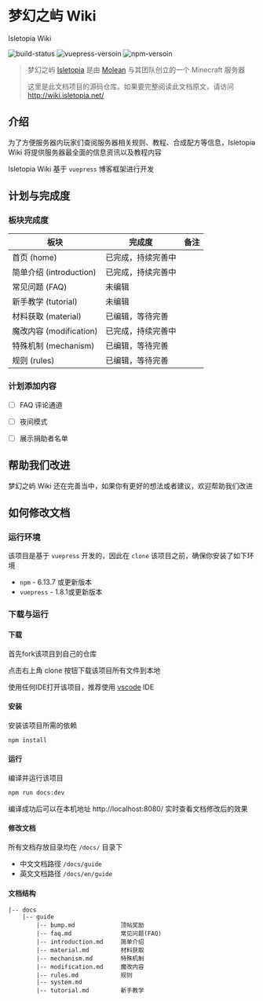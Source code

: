 # 梦幻之屿 Wiki

Isletopia Wiki

![build-status](https://img.shields.io/jenkins/build?jobUrl=http%3A%2F%2F47.96.27.28:9080%2Fjenkins%2Fview%2Fweb%2Fjob%2Fisletopia-wiki%2F)
![vuepress-versoin](https://img.shields.io/badge/vuepress-1.8.1-blue)
![npm-versoin](https://img.shields.io/badge/npm-6.13.7-blue)

> 梦幻之屿 [Isletopia](https://isletopia.net/) 是由 [Molean](https://github.com/cnMolean) 与其团队创立的一个 Minecraft 服务器
>
> 这里是此文档项目的源码仓库。如果要完整阅读此文档原文，请访问 http://wiki.isletopia.net/



## 介绍

为了方便服务器内玩家们查阅服务器相关规则、教程、合成配方等信息，Isletopia Wiki 将提供服务器最全面的信息资讯以及教程内容

Isletopia Wiki 基于 `vuepress` 博客框架进行开发



## 计划与完成度

### 板块完成度

| 板块                    | 完成度             | 备注 |
| ----------------------- | ------------------ | ---- |
| 首页 (home)             | 已完成，持续完善中 |      |
| 简单介绍 (introduction) | 已完成，持续完善中 |      |
| 常见问题 (FAQ)          | 未编辑             |      |
| 新手教学 (tutorial)     | 未编辑             |      |
| 材料获取 (material)     | 已编辑，等待完善   |      |
| 魔改内容 (modification) | 已完成，持续完善中 |      |
| 特殊机制 (mechanism)    | 已编辑，等待完善   |      |
| 规则 (rules)            | 已编辑，等待完善   |      |

### 计划添加内容

- [ ] FAQ 评论通道
- [ ] 夜间模式
- [ ] 展示捐助者名单




## 帮助我们改进

梦幻之屿 Wiki 还在完善当中，如果你有更好的想法或者建议，欢迎帮助我们改进



## 如何修改文档

### 运行环境

该项目是基于 `vuepress` 开发的，因此在 `clone` 该项目之前，确保你安装了如下环境

- `npm` - 6.13.7 或更新版本
- `vuepress` - 1.8.1或更新版本



### 下载与运行

#### 下载

首先fork该项目到自己的仓库

点击右上角 clone 按钮下载该项目所有文件到本地

使用任何IDE打开该项目，推荐使用 [vscode](https://code.visualstudio.com) IDE



#### 安装

安装该项目所需的依赖

```bash
npm install
```



#### 运行

编译并运行该项目

```bash
npm run docs:dev
```

编译成功后可以在本机地址 http://localhost:8080/ 实时查看文档修改后的效果



#### 修改文档

所有文档存放目录均在 `/docs/` 目录下

- 中文文档路径 `/docs/guide`
- 英文文档路径 `/docs/en/guide`



#### 文档结构

```
|-- docs  
    |-- guide  
        |-- bump.md  			顶帖奖励
        |-- faq.md				常见问题(FAQ)
        |-- introduction.md		简单介绍
        |-- material.md			材料获取
        |-- mechanism.md		特殊机制
        |-- modification.md		魔改内容
        |-- rules.md			规则
        |-- system.md			
        |-- tutorial.md			新手教学
```


